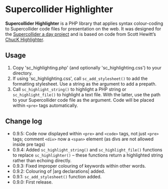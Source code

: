 Supercollider Highlighter
=========================

**Supercollider Highlighter** is a PHP library that applies syntax colour-coding to Supercollider code files for presentation on the web. It was designed for the <a href="http://www.adamjansch.co.uk/sc-a-day/" title="Supercollider a day" target="_blank">Supercollider a day project</a> and is based on code from Scott Hewitt’s <a href="http://www.ablelemon.co.uk/chuckhl" title="ChucK Highlighter" target="_blank">ChucK Highlighter</a>.

<div id="intro-end"></div>

Usage
-----

1. Copy 'sc_highlighting.php' (and optionally 'sc_highlighting.css') to your directory.
2. If using 'sc_highlighting.css', call `sc_add_stylesheet()` to add the formatting stylesheet. Use a string as the argument to add a prepath.
3. Call `sc_highlight_string()` to highlight a PHP string or `sc_highlight_file()` to highlight a text file. With the latter, use the path to your Supercollider code file as the argument. Code will be placed within `<pre>` tags automatically.

Change log
----------
* 0.9.5: Code now displayed within `<pre>` and `<code>` tags, not just `<pre>` tags; comment `<div>` now a `<span>` element (as divs are not allowed inside pre tags)
* 0.9.4: Added `sc_highlight_string()` and `sc_highlight_file()` functions to replace `sc_highlighter()` – these functions return a highlighted string rather than echoing directly.
* 0.9.3: Fixed improper colouring of keywords within other words.
* 0.9.2: Colouring of |arg declarations| added.
* 0.9.1: `sc_add_stylesheet()` function added.
* 0.9.0: First release.